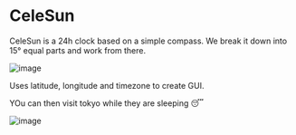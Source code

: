 # CeleSun

CeleSun is a 24h clock based on a simple compass. We break it down into 15° equal parts and work from there.

![image](https://github.com/user-attachments/assets/6d3676cc-a724-4ebb-b082-9a7bc5f00d52)

Uses latitude, longitude and timezone to create GUI. 

YOu can then visit tokyo while they are sleeping 😴

![image](https://github.com/user-attachments/assets/03df89f3-d71d-4d6a-abc1-29aeee02ff93)

